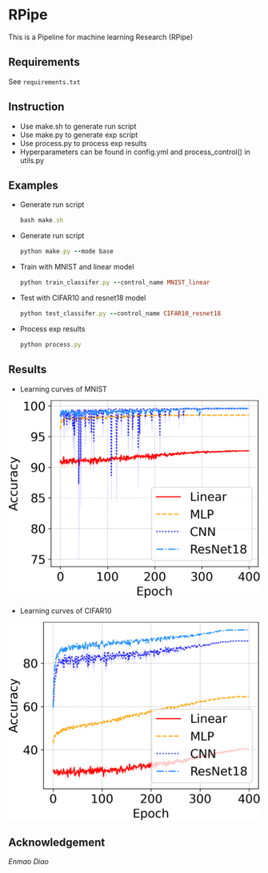 # RPipe
This is a Pipeline for machine learning Research (RPipe)
 
## Requirements
See `requirements.txt`

## Instruction
- Use make.sh to generate run script
- Use make.py to generate exp script
- Use process.py to process exp results
- Hyperparameters can be found in config.yml and process_control() in utils.py

## Examples
 - Generate run script
    ```ruby
    bash make.sh
    ```
 - Generate run script
    ```ruby
    python make.py --mode base
    ```
 - Train with MNIST and linear model
    ```ruby
    python train_classifer.py --control_name MNIST_linear
    ```
 - Test with CIFAR10 and resnet18 model
    ```ruby
    python test_classifer.py --control_name CIFAR10_resnet18
    ```
 - Process exp results
    ```ruby
    python process.py
    ```

## Results
- Learning curves of MNIST

![MNIST_Accuracy_mean](/asset/MNIST_Accuracy_mean.png)

- Learning curves of CIFAR10

![CIFAR10_Accuracy_mean](/asset/CIFAR10_Accuracy_mean.png)


## Acknowledgement
*Enmao Diao*
